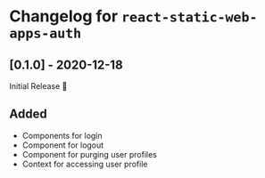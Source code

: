 # Changelog for `react-static-web-apps-auth`

## [0.1.0] - 2020-12-18

Initial Release 🎉

## Added

- Components for login
- Component for logout
- Component for purging user profiles
- Context for accessing user profile
